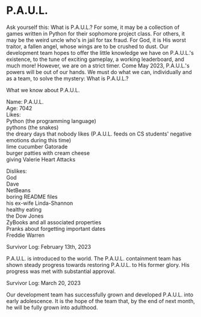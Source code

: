 # P.A.U.L.
Ask yourself this: What is P.A.U.L.? For some, it may be a collection of games written in Python for their sophomore project class. For others, it may be the weird uncle who's in jail for tax fraud. For God, it is His worst traitor, a fallen angel, whose wings are to be crushed to dust. Our development team hopes to offer the little knowledge we have on P.A.U.L.'s existence, to the tune of exciting gameplay, a working leaderboard, and much more! However, we are on a strict timer. Come May 2023, P.A.U.L.'s powers will be out of our hands. We must do what we can, individually and as a team, to solve the mystery: What is P.A.U.L.?

What we know about P.A.U.L.    

Name: P.A.U.L.  
Age: 7042  
Likes:  
Python (the programming language)  
pythons (the snakes)  
the dreary days that nobody likes (P.A.U.L. feeds on CS students' negative emotions during this time)  
lime cucumber Gatorade  
burger patties with cream cheese  
giving Valerie Heart Attacks

Dislikes:  
God  
Dave  
NetBeans  
boring README files  
his ex-wife Linda-Shannon  
healthy eating  
the Dow Jones  
ZyBooks and all associated properties  
Pranks about forgetting important dates  
Freddie Warren  


Survivor Log: February 13th, 2023

P.A.U.L. is introduced to the world. The P.A.U.L. containment team has shown steady progress towards restoring P.A.U.L. to His former glory. His progress was met with substantial approval.

Survivor Log: March 20, 2023

Our development team has successfully grown and developed P.A.U.L. into early adolescence. It is the hope of the team that, by the end of next month, he will be fully grown into adulthood.
